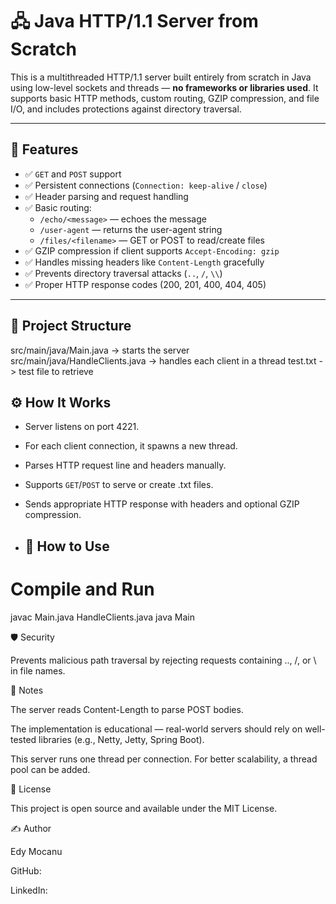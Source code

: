 # 🖧 Java HTTP/1.1 Server from Scratch

This is a multithreaded HTTP/1.1 server built entirely from scratch in Java using low-level sockets and threads — **no frameworks or libraries used**. It supports basic HTTP methods, custom routing, GZIP compression, and file I/O, and includes protections against directory traversal.

---

## 🚀 Features

- ✅ `GET` and `POST` support
- ✅ Persistent connections (`Connection: keep-alive` / `close`)
- ✅ Header parsing and request handling
- ✅ Basic routing:
  - `/echo/<message>` — echoes the message
  - `/user-agent` — returns the user-agent string
  - `/files/<filename>` — GET or POST to read/create files
- ✅ GZIP compression if client supports `Accept-Encoding: gzip`
- ✅ Handles missing headers like `Content-Length` gracefully
- ✅ Prevents directory traversal attacks (`..`, `/`, `\\`)
- ✅ Proper HTTP response codes (200, 201, 400, 404, 405)

---

## 📂 Project Structure

src/main/java/Main.java -> starts the server
src/main/java/HandleClients.java -> handles each client in a thread
test.txt -> test file to retrieve

## ⚙️ How It Works

- Server listens on port 4221.
- For each client connection, it spawns a new thread.
- Parses HTTP request line and headers manually.
- Supports `GET`/`POST` to serve or create .txt files.
- Sends appropriate HTTP response with headers and optional GZIP compression.

- ## 🧪 How to Use
# Compile and Run
javac Main.java HandleClients.java
java Main

🛡️ Security

Prevents malicious path traversal by rejecting requests containing .., /, or \\ in file names.

📘 Notes

The server reads Content-Length to parse POST bodies.

The implementation is educational — real-world servers should rely on well-tested libraries (e.g., Netty, Jetty, Spring Boot).

This server runs one thread per connection. For better scalability, a thread pool can be added.

📄 License

This project is open source and available under the MIT License.

✍️ Author

Edy Mocanu

GitHub: [](https://github.com/MocEddy)

LinkedIn: [](https://www.linkedin.com/in/eduard-mocanu-031803219/)
